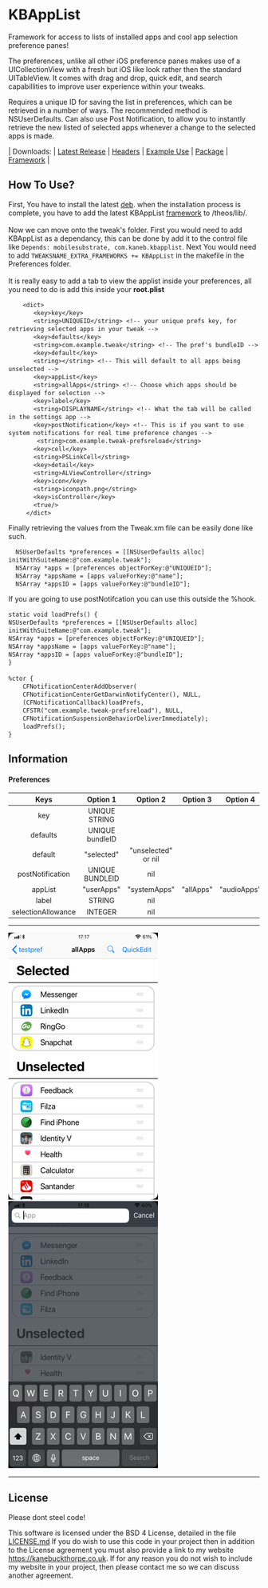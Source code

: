 # KBAppList

Framework for access to lists of installed apps and cool app selection preference panes!

The preferences, unlike all other iOS preference panes makes use of a UICollectionView with a fresh but iOS like look rather then the standard UITableView.
It comes with drag and drop, quick edit, and search capabillities to improve user experience within your tweaks.

Requires a unique ID for saving the list in preferences, which can be retrieved in a number of ways. The recommended method is NSUserDefaults.
Can also use Post Notification, to allow you to instantly retrieve the new listed of selected apps whenever a change to the selected apps is made.

| Downloads: | [Latest Release](https://github.com/kanesbetas/KBAppList/releases/latest) | [Headers](https://github.com/kanesbetas/KBAppList/tree/master/kbapplist/headers) | [Example Use](https://github.com/kanesbetas/KBAppList-Example) | [Package](https://github.com/kanesbetas/KBAppList/tree/master/kbapplist/packages) | [Framework](https://github.com/kanesbetas/KBAppList/tree/master/kbapplist/Framework)   |
## How To Use?

First, You have to install the latest [deb](https://github.com/kanesbetas/KBAppList/tree/master/kbapplist/packages).
when the installation process is complete, you have to add the latest KBAppList [framework](https://github.com/kanesbetas/KBAppList/tree/master/kbapplist/Framework) to /theos/lib/. <br/><br/> Now we can move onto the tweak's folder. First you would need to add
 KBAppList as a dependancy, this can be done by add it to the control file like `Depends: mobilesubstrate, com.kaneb.kbapplist`. Next You would need to add `TWEAKSNAME_EXTRA_FRAMEWORKS += KBAppList` in the makefile in the Preferences folder. <br/><br/>
 It is really easy to add a tab to view the applist inside your preferences, all you need to do is add this inside your <b>root.plist</b>

        <dict>
           <key>key</key>
           <string>UNIQUEID</string> <!-- your unique prefs key, for retrieving selected apps in your tweak -->
           <key>defaults</key>
           <string>com.example.tweak</string> <!-- The pref's bundleID -->
           <key>default</key>
           <string></string> <!-- This will default to all apps being unselected -->
           <key>appList</key>
           <string>allApps</string> <!-- Choose which apps should be displayed for selection -->
           <key>label</key>
           <string>DISPLAYNAME</string> <!-- What the tab will be called in the settings app -->
           <key>postNotification</key> <!-- This is if you want to use system notifications for real time preference changes -->
       		<string>com.example.tweak-prefsreload</string>
           <key>cell</key>
           <string>PSLinkCell</string>
           <key>detail</key>
           <string>ALViewController</string>
           <key>icon</key>
           <string>iconpath.png</string>
           <key>isController</key>
           <true/>
         </dict>

Finally retrieving the values from the Tweak.xm file can be easily done like such.

  ```
    NSUserDefaults *preferences = [[NSUserDefaults alloc] initWithSuiteName:@"com.example.tweak"];
    NSArray *apps = [preferences objectForKey:@"UNIQUEID"];
    NSArray *appsName = [apps valueForKey:@"name"];
    NSArray *appsID = [apps valueForKey:@"bundleID"];
  ```
If you are going to use postNotifcation you can use this outside the %hook.
```
static void loadPrefs() {
NSUserDefaults *preferences = [[NSUserDefaults alloc] initWithSuiteName:@"com.example.tweak"];
NSArray *apps = [preferences objectForKey:@"UNIQUEID"];
NSArray *appsName = [apps valueForKey:@"name"];
NSArray *appsID = [apps valueForKey:@"bundleID"];
}

%ctor {
    CFNotificationCenterAddObserver(
    CFNotificationCenterGetDarwinNotifyCenter(), NULL,
    (CFNotificationCallback)loadPrefs,
    CFSTR("com.example.tweak-prefsreload"), NULL,
    CFNotificationSuspensionBehaviorDeliverImmediately);
    loadPrefs();
}
```

## Information

#### Preferences

|        Keys        |    Option 1   |       Option 2      |  Option 3 |   Option 4  |
| :----------------: | :-----------: | :-----------------: | :-------: | :---------: |
|         key        | UNIQUE STRING |                     |           |             |
|      defaults      | UNIQUE bundleID |                     |           |             |
|       default      |   "selected"  | "unselected" or nil |           |             |
|  postNotification  | UNIQUE BUNDLEID |         nil         |           |             |
|       appList      |   "userApps"  |     "systemApps"    | "allApps" | "audioApps" |
|        label       |     STRING    |         nil         |           |             |
| selectionAllowance |    INTEGER    |         nil         |           |             |

* * *

![KBAppList](repo_assets/KBAppList.png)
![KBAppList](repo_assets/search.png)

* * *

## License

Please dont steel code!

This software is licensed under the BSD 4 License, detailed in the file [LICENSE.md](https://github.com/kanesbetas/KBAppList/blob/master/LICENSE.md)
If you do wish to use this code in your project then in addition to the License agreement you must also provide a link to my website <https://kanebuckthorpe.co.uk>. If for any reason you do not wish to include my website in your project, then please contact me so we can discuss another agreement.
